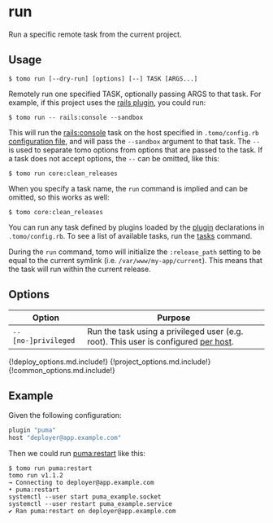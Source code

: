 # run

Run a specific remote task from the current project.

## Usage

```plain
$ tomo run [--dry-run] [options] [--] TASK [ARGS...]
```

Remotely run one specified TASK, optionally passing ARGS to that task. For example, if this project uses the [rails plugin](../plugins/rails.md), you could run:

```plain
$ tomo run -- rails:console --sandbox
```

This will run the [rails:console](../plugins/rails.md#railsconsole) task on the host specified in `.tomo/config.rb` [configuration file](../configuration.md), and will pass the `--sandbox` argument to that task. The `--` is used to separate tomo options from options that are passed to the task. If a task does not accept options, the `--` can be omitted, like this:

```plain
$ tomo run core:clean_releases
```

When you specify a task name, the `run` command is implied and can be omitted, so this works as well:

```plain
$ tomo core:clean_releases
```

You can run any task defined by plugins loaded by the [plugin](../configuration.md#pluginname_or_relative_path) declarations in `.tomo/config.rb`. To see a list of available tasks, run the [tasks](tasks.md) command.

During the `run` command, tomo will initialize the `:release_path` setting to be equal to the current symlink (i.e. `/var/www/my-app/current`). This means that the task will run within the current release.

## Options

| Option | Purpose |
| ------ | ------- |
| `--[no-]privileged` | Run the task using a privileged user (e.g. root). This user is configured [per host](../configuration.md#hostaddress-4242options).|
{!deploy_options.md.include!}
{!project_options.md.include!}
{!common_options.md.include!}

## Example

Given the following configuration:

```ruby
plugin "puma"
host "deployer@app.example.com"
```

Then we could run [puma:restart](../plugins/puma.md#pumarestart) like this:

```plain
$ tomo run puma:restart
tomo run v1.1.2
→ Connecting to deployer@app.example.com
• puma:restart
systemctl --user start puma_example.socket
systemctl --user restart puma_example.service
✔ Ran puma:restart on deployer@app.example.com
```
